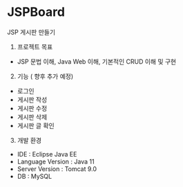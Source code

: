 # JSPBoard

JSP 게시판 만들기

1. 프로젝트 목표 

- JSP 문법 이해, Java Web 이해, 기본적인 CRUD 이해 및 구현

2. 기능 ( 향후 추가 예정)

- 로그인
- 게시판 작성
- 게시판 수정
- 게시판 삭제
- 게시판 글 확인

3. 개발 환경

- IDE : Eclipse Java EE
- Language Version : Java 11
- Server Version : Tomcat 9.0
- DB : MySQL
